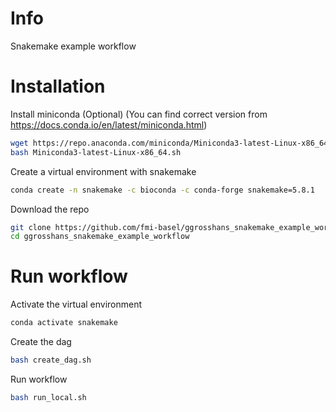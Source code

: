 # Info

Snakemake example workflow

# Installation

Install miniconda (Optional) (You can find correct version from https://docs.conda.io/en/latest/miniconda.html) 
```bash
wget https://repo.anaconda.com/miniconda/Miniconda3-latest-Linux-x86_64.sh
bash Miniconda3-latest-Linux-x86_64.sh
```

Create a virtual environment with snakemake
```bash
conda create -n snakemake -c bioconda -c conda-forge snakemake=5.8.1
```

Download the repo
```bash
git clone https://github.com/fmi-basel/ggrosshans_snakemake_example_workflow.git
cd ggrosshans_snakemake_example_workflow
```

# Run workflow

Activate the virtual environment
```bash
conda activate snakemake
```

Create the dag
```bash
bash create_dag.sh
```

Run workflow
```bash
bash run_local.sh
```
